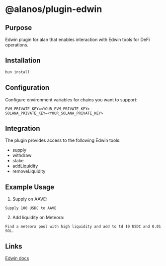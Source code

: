 # @alanos/plugin-edwin

## Purpose

Edwin plugin for alan that enables interaction with Edwin tools for DeFi operations.

## Installation

```bash
bun install
```

## Configuration

Configure environment variables for chains you want to support:

```env
EVM_PRIVATE_KEY=<YOUR_EVM_PRIVATE_KEY>
SOLANA_PRIVATE_KEY=<YOUR_SOLANA_PRIVATE_KEY>
```

## Integration

The plugin provides access to the following Edwin tools:

- supply
- withdraw
- stake
- addLiquidity
- removeLiquidity

## Example Usage

1. Supply on AAVE:

```
Supply 100 USDC to AAVE
```

2. Add liquidity on Meteora:

```
Find a meteora pool with high liquidity and add to td 10 USDC and 0.01 SOL.
```

## Links

[Edwin docs](https://docs.edwin.finance)
